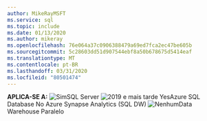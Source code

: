 ```yaml
---
author: MikeRayMSFT
ms.service: sql
ms.topic: include
ms.date: 01/13/2020
ms.author: mikeray
ms.openlocfilehash: 76e064a37c0906388479a69ed7fca2ec47be605b
ms.sourcegitcommit: 5c28603dd51d907544ebf8a50b678675d5414eaf
ms.translationtype: MT
ms.contentlocale: pt-BR
ms.lasthandoff: 03/31/2020
ms.locfileid: "80501474"
---
```

<Token>**APLICA-SE A:** ![Sim](media/yes-icon.png)SQL Server ![2019 e mais ![](media/no-icon.png)tarde Yes](media/yes-icon.png)Azure SQL Database No Azure Synapse Analytics (SQL DW) ![Nenhum](media/no-icon.png)Data Warehouse Paralelo</Token>

